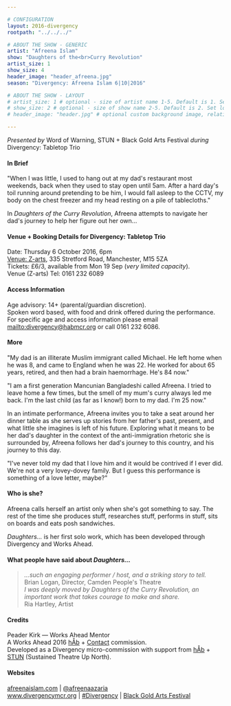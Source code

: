```yaml
---

# CONFIGURATION
layout: 2016-divergency
rootpath: "../../../"

# ABOUT THE SHOW - GENERIC
artist: "Afreena Islam"
show: "Daughters of the<br>Curry Revolution"
artist_size: 1
show_size: 4
header_image: "header_afreena.jpg"
season: "Divergency: Afreena Islam 6|10|2016"

# ABOUT THE SHOW - LAYOUT
# artist_size: 1 # optional - size of artist name 1-5. Default is 1. Set longer names to lower values
# show_size: 2 # optional - size of show name 2-5. Default is 2. Set longer names to lower values
# header_image: "header.jpg" # optional custom background image, relative to current page

---
```

*Presented by* Word of Warning, STUN + Black Gold Arts Festival *during* Divergency: Tabletop Trio         
         
#### In Brief                      
"When I was little, I used to hang out at my dad's restaurant most weekends, back when they used to stay open until 5am. After a hard day's toil running around pretending to be him, I would fall asleep to the CCTV, my body on the chest freezer and my head resting on a pile of tablecloths."              
            
In *Daughters of the Curry Revolution*, Afreena attempts to navigate her dad's journey to help her figure out her own…                
         
#### Venue + Booking Details for Divergency: Tabletop Trio     
Date: Thursday 6 October 2016, 6pm          
[Venue: Z-arts](http://www.z-arts.org/about-us/getting-here), 335 Stretford Road, Manchester, M15 5ZA         
Tickets: £6/3, available from Mon 19 Sep (*very limited capacity*).              
Venue (Z-arts) Tel: 0161 232 6089       
         
#### Access Information     
Age advisory: 14+ (parental/guardian discretion).            
Spoken word based, with food and drink offered during the performance. For specific age and access information please email <mailto:divergency@habmcr.org> or call 0161 232 6086.           
         
#### More             
"My dad is an illiterate Muslim immigrant called Michael. He left home when he was 8, and came to England when he was 22. He worked for about 65 years, retired, and then had a brain haemorrhage. He's 84 now."         
         
"I am a first generation Mancunian Bangladeshi called Afreena. I tried to leave home a few times, but the smell of my mum's curry always led me back. I'm the last child (as far as I know!) born to my dad. I'm 25 now."           
             
In an intimate performance, Afreena invites you to take a seat around her dinner table as she serves up stories from her father's past, present, and what little she imagines is left of his future. Exploring what it means to be her dad's daughter in the context of the anti-immigration rhetoric she is surrounded by, Afreena follows her dad's journey to this country, and his journey to this day.               
             
"I've never told my dad that I love him and it would be contrived if I ever did. We're not a very lovey-dovey family. But I guess this performance is something of a love letter, maybe?"                                
              
#### Who is she?            
Afreena calls herself an artist only when she's got something to say. The rest of the time she produces stuff, researches stuff, performs in stuff, sits on boards and eats posh sandwiches.             
         
*Daughters…* is her first solo work, which has been developed through Divergency and Works Ahead.     
         
#### What people have said about *Daughters…*
>*…such an engaging performer / host, and a striking story to tell.*<br>Brian Logan, Director, Camden People's Theatre             
>*I was deeply moved by Daughters of the Curry Revolution, an important work that takes courage to make and share.*<br>Ria Hartley, Artist         
         
#### Credits         
Peader Kirk — Works Ahead Mentor            
A Works Ahead 2016 [hÅb](/hab) + <a href="http://contactmcr.com" target="_blank">Contact</a> commission.   
Developed as a Divergency micro-commission with support from [hÅb](/hab) + <a href="http://stunlive.com" target="_blank">STUN</a> (Sustained Theatre Up North).
         
#### Websites          
<a href="http://www.afreenaislam.com" target="_blank">afreenaislam.com</a> | <a href="http://twitter.com/afreenaazaria" target="_blank">@afreenaazaria</a><br><a href="http://www.divergencymcr.org" target="_blank">www.divergencymcr.org</a> | <a href="http://twitter.com/hashtag/Divergency" target="_blank">#Divergency</a> | <a href="http://bgafestival.com" target="_blank">Black Gold Arts Festival</a>
